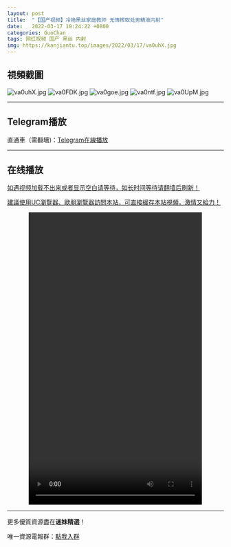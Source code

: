 ```yaml
---
layout: post
title:  "【国产视频】冷艳黑丝家庭教师 无情榨取处男精液内射"
date:   2022-03-17 10:24:22 +0800
categories: GuoChan
tags: 网红视频 国产 黑丝 内射
img: https://kanjiantu.top/images/2022/03/17/va0uhX.jpg
---
```



## 視頻截圖

![va0uhX.jpg](https://kanjiantu.top/images/2022/03/17/va0uhX.jpg)
![va0FDK.jpg](https://kanjiantu.top/images/2022/03/17/va0FDK.jpg)
![va0goe.jpg](https://kanjiantu.top/images/2022/03/17/va0goe.jpg)
![va0ntf.jpg](https://kanjiantu.top/images/2022/03/17/va0ntf.jpg)
![va0UpM.jpg](https://kanjiantu.top/images/2022/03/17/va0UpM.jpg)

* * *
## Telegram播放

直通車（需翻墻)：[Telegram在線播放](https://t.me/mimeijingxuan/106)

* * *
## 在线播放
<u>如遇视频加载不出来或者显示空白请等待，如长时间等待请翻墙后刷新！</u>

<u>建議使用UC瀏覽器、歐朋瀏覽器訪問本站，可直接緩存本站視頻，激情又給力！</u>
<center><video src="https://cdn.publer.io/uploads/tmp/1648500981-24441-0093-4495/a85722b789b7d86e67be18618a9670b2.mp4" width="80%" height="680px" controls="controls"></video></center>

* * *
更多優質資源盡在**迷妹精選**！

唯一資源電報群：[點我入群](https://t.me/mimeijingxuan)


